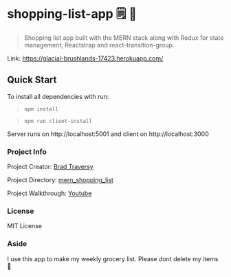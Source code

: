 # shopping-list-app 🗒 🥑

> Shopping list app built with the MERN stack along with Redux for state management, Reactstrap and react-transition-group.

Link: https://glacial-brushlands-17423.herokuapp.com/

## Quick Start
To install all dependencies with run:
> `npm install`

> `npm run client-install`

Server runs on http://localhost:5001 and client on http://localhost:3000

### Project Info

Project Creator: [Brad Traversy](http://www.traversymedia.com)

Project Directory: [mern_shopping_list](https://github.com/bradtraversy/mern_shopping_list)

Project Walkthrough: [Youtube](https://www.youtube.com/playlist?list=PLillGF-RfqbbiTGgA77tGO426V3hRF9iE)

### License

MIT License

### Aside

I use this app to make my weekly grocery list. Please dont delete my items 🙏
